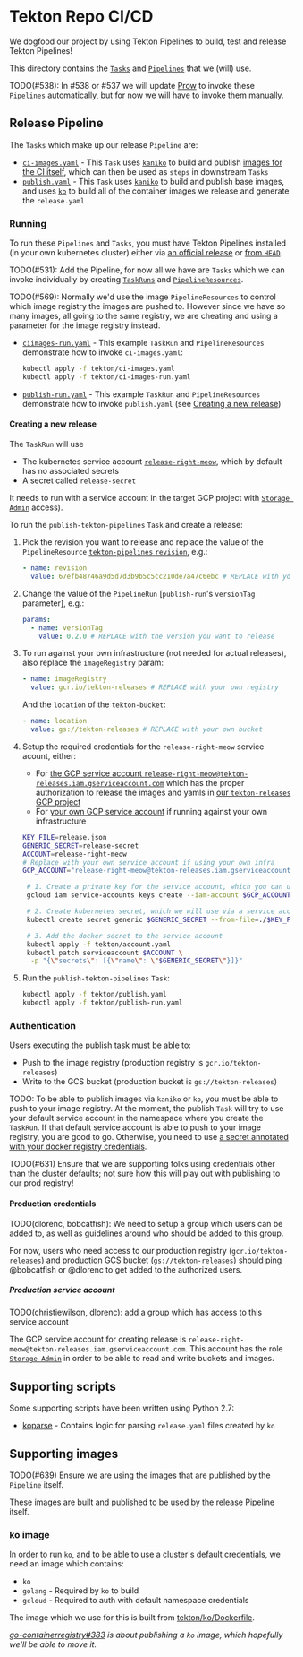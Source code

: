 # Tekton Repo CI/CD

We dogfood our project by using Tekton Pipelines to build, test and release
Tekton Pipelines!

This directory contains the
[`Tasks`](https://github.com/tektoncd/pipeline/blob/master/docs/tasks.md) and
[`Pipelines`](https://github.com/tektoncd/pipeline/blob/master/docs/pipelines.md)
that we (will) use.

TODO(#538): In #538 or #537 we will update
[Prow](https://github.com/tektoncd/pipeline/blob/master/CONTRIBUTING.md#pull-request-process)
to invoke these `Pipelines` automatically, but for now we will have to invoke
them manually.

## Release Pipeline

The `Tasks` which make up our release `Pipeline` are:

- [`ci-images.yaml`](ci-images.yaml) - This `Task` uses
  [`kaniko`](https://github.com/GoogleContainerTools/kaniko) to build and
  publish [images for the CI itself](#supporting-images), which can then be used
  as `steps` in downstream `Tasks`
- [`publish.yaml`](publish.yaml) - This `Task` uses
  [`kaniko`](https://github.com/GoogleContainerTools/kaniko) to build and
  publish base images, and uses
  [`ko`](https://github.com/google/go-containerregistry/tree/master/cmd/ko) to
  build all of the container images we release and generate the `release.yaml`

### Running

To run these `Pipelines` and `Tasks`, you must have Tekton Pipelines installed
(in your own kubernetes cluster) either via
[an official release](https://github.com/tektoncd/pipeline/blob/master/docs/install.md)
or
[from `HEAD`](https://github.com/tektoncd/pipeline/blob/master/DEVELOPMENT.md#install-pipeline).

TODO(#531): Add the Pipeline, for now all we have are `Tasks` which we can
invoke individually by creating
[`TaskRuns`](https://github.com/tektoncd/pipeline/blob/master/docs/taskruns.md)
and
[`PipelineResources`](https://github.com/tektoncd/pipeline/blob/master/docs/resources.md).

TODO(#569): Normally we'd use the image `PipelineResources` to control which
image registry the images are pushed to. However since we have so many images,
all going to the same registry, we are cheating and using a parameter for the
image registry instead.

- [`ciimages-run.yaml`](ci-images-run.yaml) - This example `TaskRun` and
  `PipelineResources` demonstrate how to invoke `ci-images.yaml`:

  ```bash
  kubectl apply -f tekton/ci-images.yaml
  kubectl apply -f tekton/ci-images-run.yaml
  ```

- [`publish-run.yaml`](publish-run.yaml) - This example `TaskRun` and
  `PipelineResources` demonstrate how to invoke `publish.yaml` (see
  [Creating a new release](#creating-a-new-release))

#### Creating a new release

The `TaskRun` will use

- The kubernetes service account [`release-right-meow`](account.yaml), which by
  default has no associated secrets
- A secret called `release-secret`

It needs to run with a service account in the target GCP project with
[`Storage Admin`](https://cloud.google.com/container-registry/docs/access-control)
access).

To run the `publish-tekton-pipelines` `Task` and create a release:

1. Pick the revision you want to release and replace the value of the
   `PipelineResource` [`tekton-pipelines` `revision`](publish-run.yaml#11),
   e.g.:

   ```yaml
   - name: revision
     value: 67efb48746a9d5d7d3b9b5c5cc210de7a47c6ebc # REPLACE with your own commit
   ```

2. Change the value of the `PipelineRun` [`publish-run`'s `versionTag`
   parameter], e.g.:

   ```yaml
   params:
     - name: versionTag
       value: 0.2.0 # REPLACE with the version you want to release
   ```

3. To run against your own infrastructure (not needed for actual releases), also
   replace the `imageRegistry` param:

   ```yaml
   - name: imageRegistry
     value: gcr.io/tekton-releases # REPLACE with your own registry
   ```

   And the `location` of the `tekton-bucket`:

   ```yaml
   - name: location
     value: gs://tekton-releases # REPLACE with your own bucket
   ```

4. Setup the required credentials for the `release-right-meow` service acount,
   either:

   - For
     [the GCP service account `release-right-meow@tekton-releases.iam.gserviceaccount.com`](#production-service-account)
     which has the proper authorization to release the images and yamls in
     [our `tekton-releases` GCP project](../infra/README.md#prow)
   - For
     [your own GCP service account](https://cloud.google.com/iam/docs/creating-managing-service-accounts)
     if running against your own infrastructure

   ```bash
   KEY_FILE=release.json
   GENERIC_SECRET=release-secret
   ACCOUNT=release-right-meow
   # Replace with your own service account if using your own infra
   GCP_ACCOUNT="release-right-meow@tekton-releases.iam.gserviceaccount.com"

    # 1. Create a private key for the service account, which you can use
    gcloud iam service-accounts keys create --iam-account $GCP_ACCOUNT $KEY_FILE

    # 2. Create kubernetes secret, which we will use via a service account and directly mounting
    kubectl create secret generic $GENERIC_SECRET --from-file=./$KEY_FILE

    # 3. Add the docker secret to the service account
    kubectl apply -f tekton/account.yaml
    kubectl patch serviceaccount $ACCOUNT \
     -p "{\"secrets\": [{\"name\": \"$GENERIC_SECRET\"}]}"
   ```

5. Run the `publish-tekton-pipelines` `Task`:

   ```bash
   kubectl apply -f tekton/publish.yaml
   kubectl apply -f tekton/publish-run.yaml
   ```

### Authentication

Users executing the publish task must be able to:

- Push to the image registry (production registry is `gcr.io/tekton-releases`)
- Write to the GCS bucket (production bucket is `gs://tekton-releases`)

TODO: To be able to publish images via `kaniko` or `ko`, you must be able to
push to your image registry. At the moment, the publish `Task` will try to use
your default service account in the namespace where you create the `TaskRun`. If
that default service account is able to push to your image registry, you are
good to go. Otherwise, you need to use
[a secret annotated with your docker registry credentials](https://github.com/tektoncd/pipeline/blob/master/docs/auth.md#basic-authentication-docker).

TODO(#631) Ensure that we are supporting folks using credentials other than the
cluster defaults; not sure how this will play out with publishing to our prod
registry!

#### Production credentials

TODO(dlorenc, bobcatfish): We need to setup a group which users can be added to,
as well as guidelines around who should be added to this group.

For now, users who need access to our production registry
(`gcr.io/tekton-releases`) and production GCS bucket (`gs://tekton-releases`)
should ping @bobcatfish or @dlorenc to get added to the authorized users.

##### Production service account

TODO(christiewilson, dlorenc): add a group which has access to this service
account

The GCP service account for creating release is
`release-right-meow@tekton-releases.iam.gserviceaccount.com`. This account has
the role
[`Storage Admin`](https://cloud.google.com/container-registry/docs/access-control)
in order to be able to read and write buckets and images.

## Supporting scripts

Some supporting scripts have been written using Python 2.7:

- [koparse](./koparse) - Contains logic for parsing `release.yaml` files created
  by `ko`

## Supporting images

TODO(#639) Ensure we are using the images that are published by the `Pipeline`
itself.

These images are built and published to be used by the release Pipeline itself.

### ko image

In order to run `ko`, and to be able to use a cluster's default credentials, we
need an image which contains:

- `ko`
- `golang` - Required by `ko` to build
- `gcloud` - Required to auth with default namespace credentials

The image which we use for this is built from
[tekton/ko/Dockerfile](./ko/Dockerfile).

_[go-containerregistry#383](https://github.com/google/go-containerregistry/issues/383)
is about publishing a `ko` image, which hopefully we'll be able to move it._
